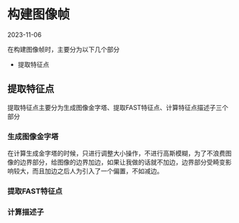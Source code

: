# 构建图像帧
2023-11-06

在构建图像帧时，主要分为以下几个部分
- 提取特征点


## 提取特征点

提取特征点主要分为生成图像金字塔、提取FAST特征点、计算特征点描述子三个部分
### 生成图像金字塔
在计算生成金字塔的时候，只进行调整大小操作，不进行高斯模糊，为了不浪费图像的边界部分，给图像的边界加边，如果让我做的话就不加边，边界部分受畸变影响较大，而且加边之后人为引入了一个偏置，不如减边。
### 提取FAST特征点
### 计算描述子